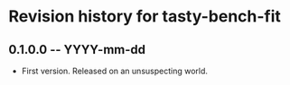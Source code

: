 # Revision history for tasty-bench-fit

## 0.1.0.0 -- YYYY-mm-dd

* First version. Released on an unsuspecting world.
